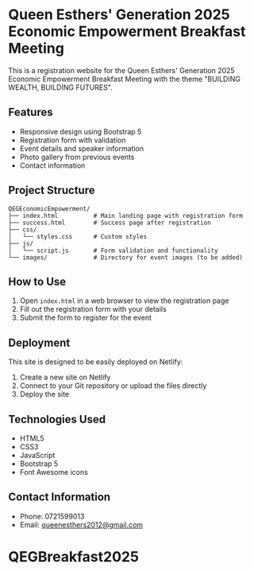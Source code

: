 # Queen Esthers' Generation 2025 Economic Empowerment Breakfast Meeting

This is a registration website for the Queen Esthers' Generation 2025 Economic Empowerment Breakfast Meeting with the theme "BUILDING WEALTH, BUILDING FUTURES".

## Features

- Responsive design using Bootstrap 5
- Registration form with validation
- Event details and speaker information
- Photo gallery from previous events
- Contact information

## Project Structure

```
QEGEconomicEmpowerment/
├── index.html          # Main landing page with registration form
├── success.html        # Success page after registration
├── css/
│   └── styles.css      # Custom styles
├── js/
│   └── script.js       # Form validation and functionality
└── images/             # Directory for event images (to be added)
```

## How to Use

1. Open `index.html` in a web browser to view the registration page
2. Fill out the registration form with your details
3. Submit the form to register for the event

## Deployment

This site is designed to be easily deployed on Netlify:

1. Create a new site on Netlify
2. Connect to your Git repository or upload the files directly
3. Deploy the site

## Technologies Used

- HTML5
- CSS3
- JavaScript
- Bootstrap 5
- Font Awesome icons

## Contact Information

- Phone: 0721599013
- Email: queenesthers2012@gmail.com

# QEGBreakfast2025